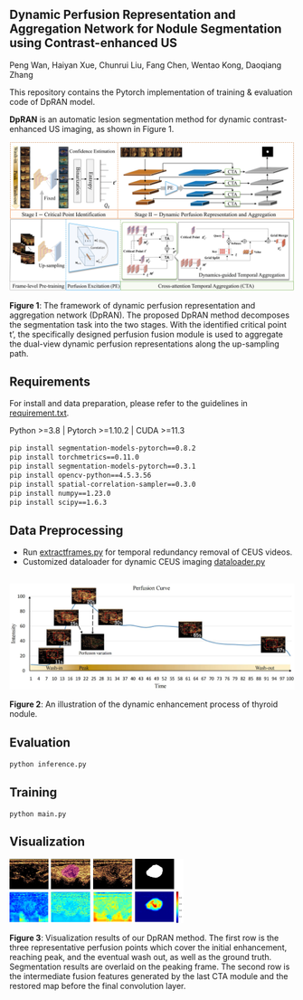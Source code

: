 
## **Dynamic Perfusion Representation and Aggregation Network for Nodule Segmentation using Contrast-enhanced US**
Peng Wan, Haiyan Xue, Chunrui Liu, Fang Chen, Wentao Kong, Daoqiang Zhang

This repository contains the  Pytorch implementation of training & evaluation code of DpRAN model.

**DpRAN** is an automatic lesion segmentation method for dynamic contrast-enhanced US imaging, as shown in Figure 1.

<img src="https://github.com/wanpeng16/DpRAN/blob/main/framework.jpg"  style="zoom: 75%;" />
<p align="left">

**Figure 1**: The framework of dynamic perfusion representation and aggregation network (DpRAN). The proposed DpRAN method
decomposes the segmentation task into the two stages. With the identified critical point t’, the specifically designed perfusion fusion module is used to 
aggregate the dual-view dynamic perfusion representations along the up-sampling path.
</p>

## Requirements

For install and data preparation, please refer to the guidelines in [requirement.txt](./requirements.txt).

Python >=3.8 | Pytorch >=1.10.2 | CUDA >=11.3
```
pip install segmentation-models-pytorch==0.8.2
pip install torchmetrics==0.11.0
pip install segmentation-models-pytorch==0.3.1
pip install opencv-python==4.5.3.56
pip install spatial-correlation-sampler==0.3.0
pip install numpy==1.23.0
pip install scipy==1.6.3
```

## Data Preprocessing

- Run [extractframes.py](./data/preprocessing/extractframes.py) for temporal redundancy removal of CEUS videos.
- Customized dataloader for dynamic CEUS imaging [dataloader.py](./data/dataloader.py)
<br>
<img src="https://github.com/wanpeng16/DpRAN/blob/main/vis/11.jpg"  style="zoom: 50%;" />
<p align="=">

**Figure 2**: An illustration of the dynamic enhancement process of thyroid nodule.
</p>

## Evaluation
```
python inference.py
```

## Training
```
python main.py
```
## Visualization

<img src="https://github.com/wanpeng16/DpRAN/blob/main/vis/28.png"  style="zoom: 30%;" />
<p align="=">

**Figure 3**: Visualization results of our DpRAN method. The first row is the three representative perfusion points which cover the initial enhancement, reaching peak, and the eventual wash out, as well as the ground truth. Segmentation results are overlaid on the peaking frame. The second row is the intermediate fusion features generated by the last CTA module and the restored map before the final convolution layer.
</p>

